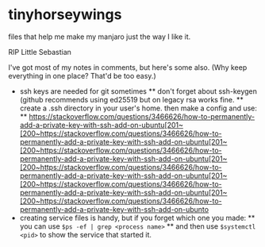 # tinyhorseywings
files that help me make my manjaro just the way I like it.

RIP Little Sebastian

I've got most of my notes in comments, but here's some also.
(Why keep everything in one place? That'd be too easy.)

* ssh keys are needed for git sometimes
** don't forget about ssh-keygen (github recommends using ed25519 but on legacy rsa works fine.
** create a .ssh directory in your user's home. then make a config and use:
** https://stackoverflow.com/questions/3466626/how-to-permanently-add-a-private-key-with-ssh-add-on-ubuntu[201~[200~https://stackoverflow.com/questions/3466626/how-to-permanently-add-a-private-key-with-ssh-add-on-ubuntu[201~[200~https://stackoverflow.com/questions/3466626/how-to-permanently-add-a-private-key-with-ssh-add-on-ubuntu[201~[200~https://stackoverflow.com/questions/3466626/how-to-permanently-add-a-private-key-with-ssh-add-on-ubuntu[201~[200~https://stackoverflow.com/questions/3466626/how-to-permanently-add-a-private-key-with-ssh-add-on-ubuntu[201~[200~https://stackoverflow.com/questions/3466626/how-to-permanently-add-a-private-key-with-ssh-add-on-ubunto
* creating service files is handy, but if you forget which one you made:
** you can use `$ps -ef | grep <process name>`
** and then use `$systemctl <pid>` to show the service that started it.

